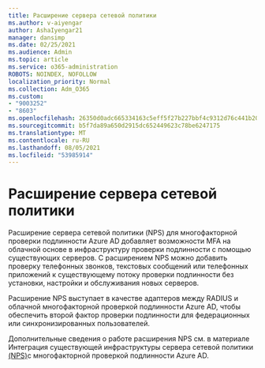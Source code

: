 ```yaml
---
title: Расширение сервера сетевой политики
ms.author: v-aiyengar
author: AshaIyengar21
manager: dansimp
ms.date: 02/25/2021
ms.audience: Admin
ms.topic: article
ms.service: o365-administration
ROBOTS: NOINDEX, NOFOLLOW
localization_priority: Normal
ms.collection: Adm_O365
ms.custom:
- "9003252"
- "8603"
ms.openlocfilehash: 26350d0adc665334163c5eff5f27b227bbf4c9312d76c441b2057471e99e0b30
ms.sourcegitcommit: b5f7da89a650d2915dc652449623c78be6247175
ms.translationtype: MT
ms.contentlocale: ru-RU
ms.lasthandoff: 08/05/2021
ms.locfileid: "53985914"
---
```

# <a name="network-policy-server-extension"></a>Расширение сервера сетевой политики

Расширение сервера сетевой политики (NPS) для многофакторной проверки подлинности Azure AD добавляет возможности MFA на облачной основе в инфраструктуру проверки подлинности с помощью существующих серверов. С расширением NPS можно добавить проверку телефонных звонков, текстовых сообщений или телефонных приложений к существующему потоку проверки подлинности без установки, настройки и обслуживания новых серверов.

Расширение NPS выступает в качестве адаптеров между RADIUS и облачной многофакторной проверкой подлинности Azure AD, чтобы обеспечить второй фактор проверки подлинности для федерационных или синхронизированных пользователей.

Дополнительные сведения о работе расширения NPS см. в материале Интеграция существующей инфраструктуры сервера сетевой политики [(NPS)](https://docs.microsoft.com/azure/active-directory/authentication/howto-mfa-nps-extension)с многофакторной проверкой подлинности Azure AD.

